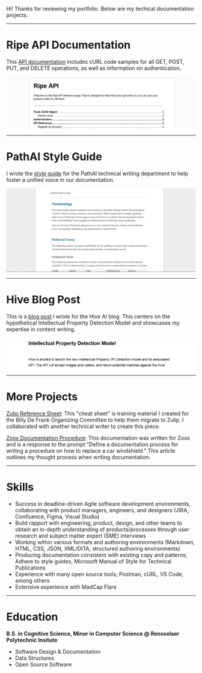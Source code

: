Hi! Thanks for reviewing my portfolio. Below are my techical documentation projects.

---

# Ripe API Documentation

This [API documentation](/pdf/chris-lino-sample-1.pdf) includes cURL code samples for all GET, POST, PUT, and DELETE operations, as well as information on authentication.

<img src="images/ripe-api.png?raw=true"/>

---

# PathAI Style Guide

I wrote the [style guide](/pdf/chris-lino-sample-2.pdf) for the PathAI technical writing department to help foster a unified voice in our documentation.

<img src="images/style-guide.PNG?raw=true"/>

---

# Hive Blog Post

This is a [blog post](/pdf/chris-lino-sample-3.pdf) I wrote for the Hive AI blog. This centers on the hypothetical Intellectual Property Detection Model and showcases my expertise in content writing. <br>

<img src="images/hive-blog-post.png?raw=true"/>

---

# More Projects

[Zulip Reference Sheet](/pdf/chris-lino-sample-4.pdf): This "cheat sheet" is training material I created for the Billy De Frank Organizing Committee to help them migrate to Zulip. I collaborated with another technical writer to create this piece.

[Zoox Documentation Procedure](/pdf/chris-lino-sample-5.pdf): This documentation was written for Zoox and is a response to the prompt "Define a documentation process for writing a procedure on how to replace a car windshield." This article outlines my thought process when writing documentation.

---

# Skills

- Success in deadline-driven Agile software development environments, collaborating with product managers, engineers, and designers (JIRA, Confluence, Figma, Visual Studio)
- Build rapport with engineering, product, design, and other teams to obtain an in-depth understanding of products/processes through user research and subject matter expert (SME) interviews
- Working within various formats and authoring environments (Markdown, HTML, CSS, JSON, XML/DITA, structured authoring environments)
- Producing documentation consistent with existing copy and patterns; Adhere to style guides, Microsoft Manual of Style for Technical Publications
- Experience with many open source tools; Postman, cURL, VS Code, among others
- Extensive experience with MadCap Flare

---

# Education

**B.S. in Cognitive Science, Minor in Computer Science @ Rensselaer Polytechnic Insitute**

- Software Design & Documentation
- Data Structures
- Open Source Software